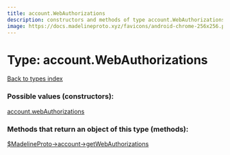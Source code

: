 ```yaml
---
title: account.WebAuthorizations
description: constructors and methods of type account.WebAuthorizations
image: https://docs.madelineproto.xyz/favicons/android-chrome-256x256.png
---
```

# Type: account.WebAuthorizations  
[Back to types index](index.md)



### Possible values (constructors):

[account.webAuthorizations](../constructors/account.webAuthorizations.md)  



### Methods that return an object of this type (methods):

[$MadelineProto->account->getWebAuthorizations](../methods/account.getWebAuthorizations.md)  



